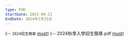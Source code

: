 ```yaml
---
type: PHD
StartDate: 2023-09-21
EndDate: 2024年1月31日
---
```

(-- `2024招生簡章` [must](https://www.must.edu.mo/sgs/admission/prospectus))
(-- 2024秋季入學招生簡章.pdf  [must](https://www.must.edu.mo/images/Graduate_Studies/Admission/%E6%BE%B3%E9%96%80%E7%A7%91%E6%8A%80%E5%A4%A7%E5%AD%B8%E7%A0%94%E7%A9%B6%E7%94%9F%E8%AA%B2%E7%A8%8B2024%E7%A7%8B%E5%AD%A3%E5%85%A5%E5%AD%B8%E6%8B%9B%E7%94%9F%E7%B0%A1%E7%AB%A0.pdf))

